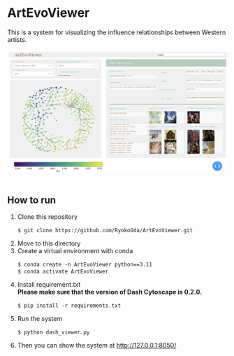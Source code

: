 # ArtEvoViewer

This is a system for visualizing the influence relationships between Western artists.
<br>
<br>
![The system overview](./overview.png)
<br>
<br>
## How to run
1. Clone this repository
   ```
   $ git clone https://github.com/RyokoOda/ArtEvoViewer.git
   ```
2. Move to this directory
3. Create a virtual environment with conda
   ```
   $ conda create -n ArtEvoViewer python==3.11
   $ conda activate ArtEvoViewer
   ```
4. Install requirement.txt <br>
   **Please make sure that the version of Dash Cytoscape is 0.2.0.**
   ```
   $ pip install -r requirements.txt
   ```
5. Run the system
   ```
   $ python dash_viewer.py
   ```
6. Then you can show the system at http://127.0.0.1:8050/
